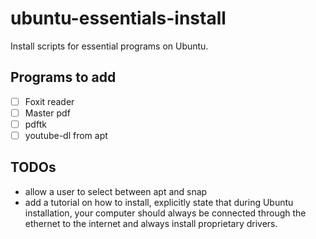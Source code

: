 # ubuntu-essentials-install

Install scripts for essential programs on Ubuntu.

## Programs to add

- [ ] Foxit reader
- [ ] Master pdf
- [ ] pdftk
- [ ] youtube-dl from apt

## TODOs

- allow a user to select between apt and snap
- add a tutorial on how to install, explicitly state that during Ubuntu installation, your computer should always be connected through the ethernet to the internet and always install proprietary drivers.
